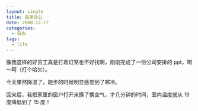 ```yaml
---
layout: single
title: 在家办公
date: 2008-12-17
categories:
  - 日志
tags:
  - life
---
```


像我这样的好员工真是打着灯笼也不好找啊，刚刚完成了一份公司安排的 ppt，啊～呵（打个哈欠）。

今天果然降温了，跑步的时候明显感觉到了寒冷。

回来后，我把家里的窗户打开来换了换空气，才几分钟的时间，室内温度就从 19 度降低到了 15 度！
